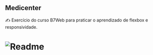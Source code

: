 ## Medicenter

✍️ Exercício do curso B7Web para praticar o aprendizado de flexbox e responsividade.

<h1 >
  <img alt="Readme" title="Readme" src="assets/images/readme.gif" />
 </h1>